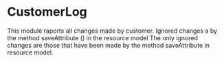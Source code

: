 # CustomerLog
This module raports all changes made by customer. 
Ignored changes a by the method saveAttribute () in the resource model
The only ignored changes are those that have been made by the method saveAttribute in resource model.

